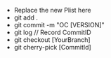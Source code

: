 - Replace the new Plist here
- git add .
- git commit -m "OC [VERSION]"
- git log     // Record CommitID
- git checkout [YourBranch]
- git cherry-pick [CommitId]